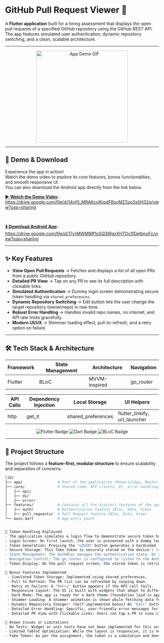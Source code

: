 # GitHub Pull Request Viewer 🚀

A **Flutter application** built for a hiring assessment that displays the open pull requests of a specified GitHub repository using the GitHub REST API.  
The app features simulated user authentication, dynamic repository switching, and a clean, scalable architecture.

---

<p align="center">
<img src="httpspreviews/app-demo.gif" alt="App Demo GIF" width="300"/>
</p>

---

## 🎥 Demo & Download

Experience the app in action!  
Watch the demo video to explore its core features, bonus functionalities, and smooth responsive UI.  
You can also download the Android app directly from the link below.

<p>

<!-- Demo Video -->

<strong><a href="https://drive.google.com/file/d/14yf0_MRAKcxlKipdFBscMZ3zq3x0H32q/view?usp=sharing" target="_blank">▶️ Watch the Demo Video</a></strong> : https://drive.google.com/file/d/14yf0_MRAKcxlKipdFBscMZ3zq3x0H32q/view?usp=sharing

<br>

<!-- Download App -->
 
<strong><a href="https://drive.google.com/file/d/17vrMWMNff1oSQ3IRgxXH7Oy1fDe6muFc/view?usp=sharing" target="_blank">⬇️ Download Android App</a></strong> : https://drive.google.com/file/d/17vrMWMNff1oSQ3IRgxXH7Oy1fDe6muFc/view?usp=sharing

</p>

---

## ✨ Key Features

- **View Open Pull Requests** → Fetches and displays a list of all open PRs from a public GitHub repository.
- **Detailed PR View** → Tap on any PR to see its full description with clickable links.
- **Simulated Authentication** → Dummy login screen demonstrating secure token handling via `shared_preferences`.
- **Dynamic Repository Switching** → Edit button lets the user change the target repository (owner/repo) in real-time.
- **Robust Error Handling** → Handles invalid repo names, no internet, and API rate limits gracefully.
- **Modern UI/UX** → Shimmer loading effect, pull-to-refresh, and a retry option on failure.

---

## 🛠️ Tech Stack & Architecture

| **Framework** | **State Management** | **Architecture** | **Navigation** |
|---------------|-----------------------|------------------|----------------|
| Flutter       | BLoC                 | MVVM-inspired    | go_router      |

| **API Calls** | **Dependency Injection** | **Local Storage** | **UI Helpers** |
|---------------|---------------------------|-------------------|----------------|
| http          | get_it                    | shared_preferences| flutter_linkify, url_launcher |

<p align="center">
<img src="https://img.shields.io/badge/Flutter-%2302569B.svg?style=for-the-badge&logo=Flutter&logoColor=white" alt="Flutter Badge"/>
<img src="https://img.shields.io/badge/Dart-0175C2?style=for-the-badge&logo=dart&logoColor=white" alt="Dart Badge"/>
<img src="https://img.shields.io/badge/BLoC-45A6F5?style=for-the-badge&logo=c&logoColor=white" alt="BLoC Badge"/>
</p>

---

## 📁 Project Structure

The project follows a **feature-first, modular structure** to ensure scalability and separation of concerns.
```bash
lib/
├── app/                # Root of the application (MaterialApp, Router, etc.)
├── core/               # Shared code: API clients, DI, error handling, themes
│   ├── api/
│   ├── di/
│   ├── error/
├── features/           # Contains all the distinct features of the app
│   ├── auth/           # Authentication feature (Bloc, Data, View)
│   ├── pull_requests/  # Pull Request feature (Bloc, Data, View)
└── main.dart           # App entry point


🔐 Token Handling Explained
- The application simulates a login flow to demonstrate secure token handling, as requested in the bonus requirements.
- Login Screen: On first launch, the user is presented with a dummy login screen.
- Token Generation: Pressing the "LOGIN" button generates a hardcoded fake token (e.g., "abc123...").
- Secure Storage: This fake token is securely stored on the device's local storage using the shared_preferences package.
- State Management: The AuthBloc manages the authentication state. On successful login, it emits an AuthAuthenticated state.
- Navigation Control: The go_router is configured to listen to the AuthBloc's state stream. If the state is AuthAuthenticated, it automatically redirects the user to the pull request list. If not, it shows the login screen.
- Token Display: On the pull request screen, the stored token is retrieved and displayed at the top to confirm that the login state is being correctly read and persisted across app sessions.

🌟 Bonus Features Implemented 
 - Simulated Token Storage: Implemented using shared_preferences.
 - Pull to Refresh: The PR list can be refreshed by swiping down.
 - Retry on Failure: A "Retry" button appears if the API call fails.
 - Responsive Layout: The UI is built with widgets that adapt to different screen sizes.
 - Dark Mode: The app is ready for a dark theme (foundation laid in app_theme.dart).
 - Shimmer Loading: A shimmer animation is shown while fetching data for a better user experience.
 - Dynamic Repository Changer: (Self-implemented bonus) An "Edit" button allows users to fetch PRs from any public repository.
 - Detailed Error Handling: Specific, user-friendly error messages for different failure scenarios (e.g., "Repository Not Found").
 - Detailed PR View with Clickable Links: Users can tap a PR to view its full body, with all links being automatically detected and launchable in a browser.

🐞 Known Issues or Limitations
- No Tests: Widget or unit tests have not been implemented for this assignment.
- Limited Tablet Optimization: While the layout is responsive, it is not specifically optimized with a multi-column layout for tablet devices.
- Fake Token: As per the assignment, the token is a simulation and does not provide access to private repositories.